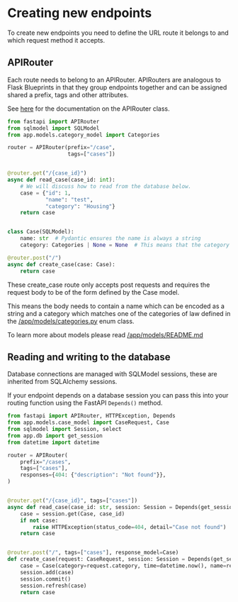 # Creating new endpoints
To create new endpoints you need to define the URL route it belongs to and which request method it accepts.

## APIRouter
Each route needs to belong to an APIRouter. APIRouters are analogous to Flask Blueprints in that they group endpoints
together and can be assigned shared a prefix, tags and other attributes.

See [here](https://fastapi.tiangolo.com/reference/apirouter/) for the documentation on the APIRouter class.

```python
from fastapi import APIRouter
from sqlmodel import SQLModel
from app.models.category_model import Categories

router = APIRouter(prefix="/case",
                   tags=["cases"])


@router.get("/{case_id}")
async def read_case(case_id: int):
    # We will discuss how to read from the database below.
    case = {"id": 1,
            "name": "test",
            "category": "Housing"}
    return case


class Case(SQLModel):
    name: str  # Pydantic ensures the name is always a string
    category: Categories | None = None  # This means that the category must be of the type Categories or None

@router.post("/")
async def create_case(case: Case):
    return case
```
These create_case route only accepts post requests and requires the request body to be of the form defined by
the Case model. 

This means the body needs to contain a name which can be encoded as a string and a category which 
matches one of the categories of law defined in the [/app/models/categories.py](../models/category_model.py) enum class.

To learn more about models please read [/app/models/README.md](../models/README.md)

## Reading and writing to the database
Database connections are managed with SQLModel sessions, these are inherited from SQLAlchemy sessions.

If your endpoint depends on a database session you can pass this into your routing function using the 
FastAPI `Depends()` method.

```python
from fastapi import APIRouter, HTTPException, Depends
from app.models.case_model import CaseRequest, Case
from sqlmodel import Session, select
from app.db import get_session
from datetime import datetime

router = APIRouter(
    prefix="/cases",
    tags=["cases"],
    responses={404: {"description": "Not found"}},
)


@router.get("/{case_id}", tags=["cases"])
async def read_case(case_id: str, session: Session = Depends(get_session)):
    case = session.get(Case, case_id)
    if not case:
        raise HTTPException(status_code=404, detail="Case not found")
    return case


@router.post("/", tags=["cases"], response_model=Case)
def create_case(request: CaseRequest, session: Session = Depends(get_session)):
    case = Case(category=request.category, time=datetime.now(), name=request.name, id=1)
    session.add(case)
    session.commit()
    session.refresh(case)
    return case
```